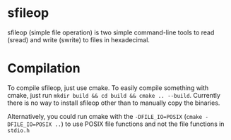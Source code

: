 # sfileop
sfileop (simple file operation) is two simple command-line tools to read (sread) and write (swrite) to files in hexadecimal.
# Compilation
To compile sfileop, just use cmake. To easily compile something with cmake, just run `mkdir build && cd build && cmake .. --build`. Currently there is no way to install sfileop other than to manually copy the binaries.

Alternatively, you could run cmake with the `-DFILE_IO=POSIX` (`cmake -DFILE_IO=POSIX ..`) to use POSIX file functions and not the file functions in `stdio.h`
